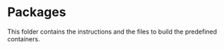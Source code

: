 # Packages

This folder contains the instructions and the files to build the predefined containers.
